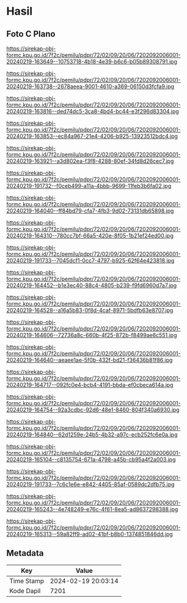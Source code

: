 # Hasil

## Foto C Plano

https://sirekap-obj-formc.kpu.go.id/7f2c/pemilu/pdpr/72/02/09/20/06/7202092006001-20240219-163649--10753718-4b18-4e39-b6c6-b05b89308791.jpg

https://sirekap-obj-formc.kpu.go.id/7f2c/pemilu/pdpr/72/02/09/20/06/7202092006001-20240219-163738--2678aeea-9001-4610-a369-06150d3fcfa9.jpg

https://sirekap-obj-formc.kpu.go.id/7f2c/pemilu/pdpr/72/02/09/20/06/7202092006001-20240219-163816--ded74dc5-3ca8-4bd4-bc44-e3f296d83304.jpg

https://sirekap-obj-formc.kpu.go.id/7f2c/pemilu/pdpr/72/02/09/20/06/7202092006001-20240219-163853--ec84a967-21e4-4206-b925-13923512bdc4.jpg

https://sirekap-obj-formc.kpu.go.id/7f2c/pemilu/pdpr/72/02/09/20/06/7202092006001-20240219-163921--a3d802ea-f3f8-4288-80ef-34fd8d26cec7.jpg

https://sirekap-obj-formc.kpu.go.id/7f2c/pemilu/pdpr/72/02/09/20/06/7202092006001-20240219-191732--f0ceb499-a11a-4bbb-9699-11feb3b6fa02.jpg

https://sirekap-obj-formc.kpu.go.id/7f2c/pemilu/pdpr/72/02/09/20/06/7202092006001-20240219-164040--ff84bd79-cfa7-4fb3-9d02-73131db65898.jpg

https://sirekap-obj-formc.kpu.go.id/7f2c/pemilu/pdpr/72/02/09/20/06/7202092006001-20240219-164310--780cc7bf-66a5-420e-8f05-1b21ef24ed00.jpg

https://sirekap-obj-formc.kpu.go.id/7f2c/pemilu/pdpr/72/02/09/20/06/7202092006001-20240219-191733--7045dcf1-0cc7-4797-b925-62f64e423818.jpg

https://sirekap-obj-formc.kpu.go.id/7f2c/pemilu/pdpr/72/02/09/20/06/7202092006001-20240219-164452--b1e3ec40-88c4-4805-b239-f9fd6960d7a7.jpg

https://sirekap-obj-formc.kpu.go.id/7f2c/pemilu/pdpr/72/02/09/20/06/7202092006001-20240219-164528--a16a5b83-0f8d-4caf-8971-5bdfb63e8707.jpg

https://sirekap-obj-formc.kpu.go.id/7f2c/pemilu/pdpr/72/02/09/20/06/7202092006001-20240219-164606--72736a8c-660b-4f25-872b-f8499ae6c551.jpg

https://sirekap-obj-formc.kpu.go.id/7f2c/pemilu/pdpr/72/02/09/20/06/7202092006001-20240219-164640--aeaee1ae-5f0b-432f-bd21-f36436b81f86.jpg

https://sirekap-obj-formc.kpu.go.id/7f2c/pemilu/pdpr/72/02/09/20/06/7202092006001-20240219-164717--092fc0e4-bcb4-4191-bbda-ef0cbeca614a.jpg

https://sirekap-obj-formc.kpu.go.id/7f2c/pemilu/pdpr/72/02/09/20/06/7202092006001-20240219-164754--92a3cdbc-92d6-48e1-8460-804f340a6930.jpg

https://sirekap-obj-formc.kpu.go.id/7f2c/pemilu/pdpr/72/02/09/20/06/7202092006001-20240219-164840--62d1259e-24b5-4b32-a97c-ecb252fc6e0a.jpg

https://sirekap-obj-formc.kpu.go.id/7f2c/pemilu/pdpr/72/02/09/20/06/7202092006001-20240219-165104--c8135754-671a-4798-a45b-cb95a4f2a003.jpg

https://sirekap-obj-formc.kpu.go.id/7f2c/pemilu/pdpr/72/02/09/20/06/7202092006001-20240219-191733--7c6c1e6e-e842-4405-85af-0589dc2dfb75.jpg

https://sirekap-obj-formc.kpu.go.id/7f2c/pemilu/pdpr/72/02/09/20/06/7202092006001-20240219-165243--4e748249-e76c-4f61-8ea5-ad8637298388.jpg

https://sirekap-obj-formc.kpu.go.id/7f2c/pemilu/pdpr/72/02/09/20/06/7202092006001-20240219-165313--59a82ff9-ad02-41bf-b8b0-1374851846dd.jpg


## Metadata

| Key        | Value               |
| ---------- | ------------------- |
| Time Stamp | 2024-02-19 20:03:14 |
| Kode Dapil | 7201                |



